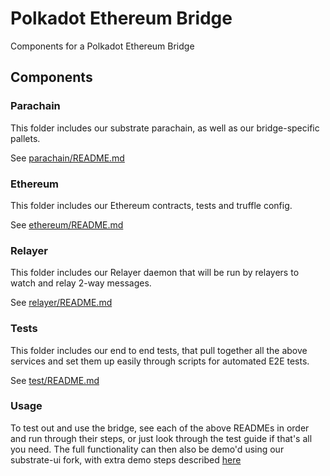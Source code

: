 # Polkadot Ethereum Bridge
Components for a Polkadot Ethereum Bridge

## Components

### Parachain
This folder includes our substrate parachain, as well as our bridge-specific pallets.

See [parachain/README.md](parachain/README.md)

### Ethereum
This folder includes our Ethereum contracts, tests and truffle config.

See [ethereum/README.md](ethereum/README.md)

### Relayer
This folder includes our Relayer daemon that will be run by relayers to watch and relay 2-way messages.

See [relayer/README.md](relayer/README.md)

### Tests
This folder includes our end to end tests, that pull together all the above services and set them up easily through scripts for automated E2E tests.

See [test/README.md](test/README.md)

### Usage
To test out and use the bridge, see each of the above READMEs in order and run through their steps, or just look through the test guide if that's all you need. The full functionality can then also be demo'd using our substrate-ui fork, with extra demo steps described [here](https://github.com/Snowfork/substrate-ui/tree/stable-base/packages/app-polkadot-ethereum-bridge)
